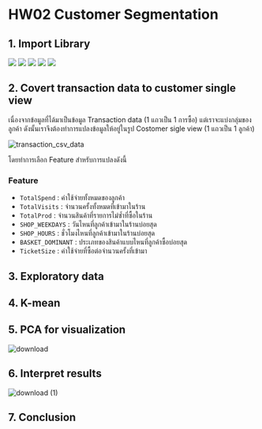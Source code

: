 # HW02 Customer Segmentation
## 1. Import Library
[![](https://img.shields.io/badge/-Pandas-red)](#) [![](https://img.shields.io/badge/-Numpy-red)](#) [![](https://img.shields.io/badge/-Scipy-red)](#) [![](https://img.shields.io/badge/-Sklearn-red)](#) [![](https://img.shields.io/badge/-Matplotlib-red)](#) 
## 2. Covert transaction data to customer single view

เนื่องจากข้อมูลที่ได้มาเป็นข้อมูล Transaction data (1 แถวเป็น 1 การซื้อ) แต่เราจะแบ่งกลุ่มของลูกค้า ดังนั้นเราจึงต้องทำการแปลงข้อมูลให้อยู่ในรูป Costomer sigle view (1 แถวเป็น 1 ลูกค้า)

![transaction_csv_data](https://user-images.githubusercontent.com/78030264/147189651-96385a33-c789-46ce-b31c-9c7686dd07d8.png)

โดยทำการเลือก Feature สำหรับการแปลงดังนี้
### Feature
* ```TotalSpend```  : ค่าใช้จ่ายทั้งหมดของลูกค้า
* ```TotalVisits``` : จำนวนครั้งทั้งหมดที่เข้ามาในร้าน
* ```TotalProd``` : จำนวนสินค้าที่รายการไม่ซ้ำที่ซื้อในร้าน
* ```SHOP_WEEKDAYS``` : วันไหนที่ลูกค้าเข้ามาในร้านบ่อยสุด
* ```SHOP_HOURS``` : ชั่วโมงไหนที่ลูกค้าเข้ามาในร้านบ่อยสุด
* ```BASKET_DOMINANT``` : ประเภทของสินค้าแบบไหนที่ลูกค้าซื้อบ่อยสุด
* ```TicketSize``` : ค่าใช้จ่ายที่ซื้อต่อจำนวนครั้งที่เข้ามา
## 3. Exploratory data

## 4. K-mean

## 5. PCA for visualization
![download](https://user-images.githubusercontent.com/78030264/147134747-c9fdb94b-7bf5-42c3-afa9-5869abe59b65.png)
## 6. Interpret results
![download (1)](https://user-images.githubusercontent.com/78030264/147134865-c7fa494d-3d3f-4a86-a5f6-42a622087abf.png)
## 7. Conclusion
